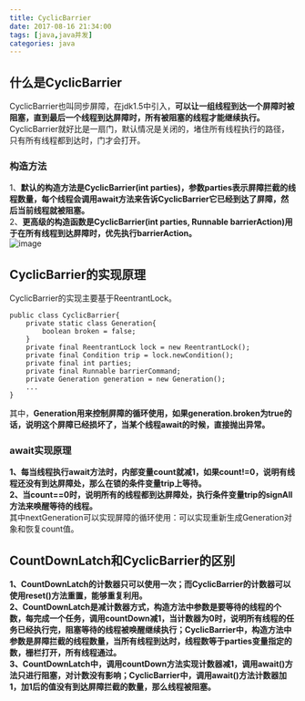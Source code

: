 ```yaml
---
title: CyclicBarrier  
date: 2017-08-16 21:34:00  
tags: [java,java并发]    
categories: java  
---
```

## 什么是CyclicBarrier
CyclicBarrier也叫同步屏障，在jdk1.5中引入，**可以让一组线程到达一个屏障时被阻塞，直到最后一个线程到达屏障时，所有被阻塞的线程才能继续执行。**  
CyclicBarrier就好比是一扇门，默认情况是关闭的，堵住所有线程执行的路径，只有所有线程都到达时，门才会打开。  
### 构造方法
1、**默认的构造方法是CyclicBarrier(int parties)，参数parties表示屏障拦截的线程数量，每个线程会调用await方法来告诉CyclicBarrier它已经到达了屏障，然后当前线程就被阻塞。**  
2、**更高级的构造函数是CyclicBarrier(int parties, Runnable barrierAction)用于在所有线程到达屏障时，优先执行barrierAction。**  
![image](http://osrmzp0jr.bkt.clouddn.com/CyclicBarrier.png)  

## CyclicBarrier的实现原理
CyclicBarrier的实现主要基于ReentrantLock。
```
public class CyclicBarrier{
    private static class Generation{
        boolean broken = false;
    }
    private final ReentrantLock lock = new ReentrantLock();
    private final Condition trip = lock.newCondition();
    private final int parties;
    private final Runnable barrierCommand;
    private Generation generation = new Generation();
    ...
}
```
其中，**Generation用来控制屏障的循环使用，如果generation.broken为true的话，说明这个屏障已经损坏了，当某个线程await的时候，直接抛出异常。**  

### await实现原理
**1、每当线程执行await方法时，内部变量count就减1，如果count!=0，说明有线程还没有到达屏障处，那么在锁的条件变量trip上等待。**  
**2、当count==0时，说明所有的线程都到达屏障处，执行条件变量trip的signAll方法来唤醒等待的线程。**  
其中nextGeneration可以实现屏障的循环使用：可以实现重新生成Generation对象和恢复count值。  

## CountDownLatch和CyclicBarrier的区别
**1、CountDownLatch的计数器只可以使用一次；而CyclicBarrier的计数器可以使用reset()方法重置，能够重复利用。**  
**2、CountDownLatch是减计数器方式，构造方法中参数是要等待的线程的个数，每完成一个任务，调用countDown减1，当计数器为0时，说明所有线程的任务已经执行完，阻塞等待的线程被唤醒继续执行；CyclicBarrier中，构造方法中参数是屏障拦截的线程数量，当所有线程到达时，线程数等于parties变量指定的数，栅栏打开，所有线程通过。**  
**3、CountDownLatch中，调用countDown方法实现计数器减1，调用await()方法只进行阻塞，对计数没有影响；CyclicBarrier中，调用await()方法计数器加1，加1后的值没有到达屏障拦截的数量，那么线程被阻塞。**